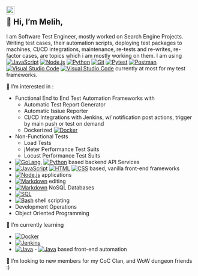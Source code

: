   <a href="https://www.linkedin.com/in/melihcelik93/">
  <img align="left" alt="Melih Celik's LinkedIN" width="22px" src="https://raw.githubusercontent.com/peterthehan/peterthehan/master/assets/linkedin.svg" />
</a>



## 👋 Hi, I’m Melih,

I am Software Test Engineer, mostly worked on Search Engine Projects. Writing test cases, their automation scripts, deploying test packages to machines, CI/CD integrations, maintenance, re-tests and re-writes, re-factor cases, are topics which i am mostly working on them. I am using <a href="#"><img alt="JavaScript" src="https://img.shields.io/badge/JavaScript-F7DF1E.svg?logo=javascript&logoColor=black"></a> <a href="#"><img alt="Node.js" src="https://img.shields.io/badge/Node.js-43853D.svg?logo=node.js&logoColor=white"></a> <a href="#"><img alt="Python" src="https://img.shields.io/badge/Python-14354C.svg?logo=python&logoColor=white"></a> <a href="#"><img alt="Git" src="https://img.shields.io/badge/Git-F05033.svg?logo=git&logoColor=white"></a> <a href="#"><img alt="Pytest" src="https://img.shields.io/badge/Pytest-0A9EDC.svg?logo=pytest&logoColor=white"></a> <a href="#"><img alt="Postman" src="https://img.shields.io/badge/Postman-FF6C37?logo=postman&logoColor=white"></a> <a href="#"><img alt="Visual Studio Code" src="https://img.shields.io/badge/Visual%20Studio%20Code-0078d7.svg?logo=visual-studio-code&logoColor=white"></a> <a href="#"><img alt="Visual Studio Code" src="https://img.shields.io/badge/Cypress-C0CE0F.svg?logo=cypress&logoColor=black"></a> currently at most for my test frameworks.

👀 I’m interested in :
+ Functional End to End Test Automation Frameworks with
  + Automatic Test Report Generator
  + Automatic Issiue Reporter
  + CI/CD Integrations with Jenkins,  w/ notification post actions, trigger by main push or test on demand
  + Dockerized <a href="#"><img alt ="Docker" src="https://img.shields.io/badge/docker-E8F4F3.svg?logo=docker&logoColor=blue"></a>
+ Non-Functional Tests 
  + Load Tests 
  + jMeter Performance Test Suits 
  + Locust Performance Test Suits 
+ <a href="#"><img alt ="GoLang" src="https://img.shields.io/badge/goLang-1C1F3B.svg?logo=go&logoColor=dark"></a>, <a href="#"><img alt="Python" src="https://img.shields.io/badge/Python-14354C.svg?logo=python&logoColor=white"></a> based backend API Services 
+ <a href="#"><img alt="JavaScript" src="https://img.shields.io/badge/JavaScript-F7DF1E.svg?logo=javascript&logoColor=black"></a> <a href="#"><img alt="HTML" src="https://img.shields.io/badge/HTML-E34F26.svg?logo=html5&logoColor=white"></a> <a href="#"><img alt="CSS" src="https://img.shields.io/badge/CSS-1572B6.svg?logo=css3&logoColor=white"></a> based, vanilla front-end frameworks
+ <a href="#"><img alt="Node.js" src="https://img.shields.io/badge/Node.js-43853D.svg?logo=node.js&logoColor=white"></a> applications
+ <a href="#"><img alt="Markdown" src="https://img.shields.io/badge/Markdown-000000.svg?logo=markdown&logoColor=white"></a> editing
+ <a href="#"><img alt="Markdown" src="https://img.shields.io/badge/ElasticSearch-000000.svg?logo=elasticsearch&logoColor=dark"></a> NoSQL Databases 
+ <a href="#"><img alt="SQL" src="https://custom-icon-badges.herokuapp.com/badge/SQL-025E8C.svg?logo=database&logoColor=white"></a>
+ <a href="#"><img alt="Bash" src="https://img.shields.io/badge/Bash-121011.svg?logo=gnu-bash&logoColor=white"></a> shell scripting
+ Development Operations
+ Object Oriented Programming

🌱 I’m currently learning 
-  <a href="#"><img alt ="Docker" src="https://img.shields.io/badge/docker-E8F4F3.svg?logo=docker&logoColor=blue"></a>
-  <a href="#"><img alt ="Jenkins" src="https://img.shields.io/badge/Jenkins-79DF86.svg?logo=jenkins&logoColor=dark"></a>
-  <a href="#"><img alt="Java" src="https://img.shields.io/badge/Java-007396.svg?logo=java&logoColor=white"></a> - <a href="#"><img alt="Java" src="https://img.shields.io/badge/Selenium-FFFFFF.svg?logo=selenium&logoColor=dark"></a> based front-end automation

💞️ I’m looking to new members for my CoC Clan, and WoW dungeon friends :)
